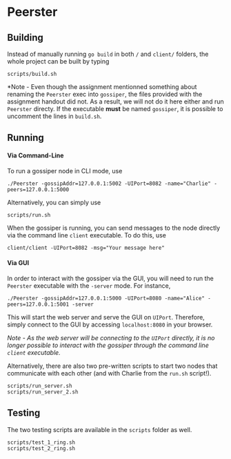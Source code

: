 # Peerster


## Building

Instead of manually running `go build` in both `/` and `client/` folders, the whole project can be built by typing
```
scripts/build.sh
```

*Note - Even though the assignment mentionned something about renaming the `Peerster` exec into `gossiper`, the files provided with the assignment handout did not. As a result, we will not do it here either and run `Peerster` directy. If the executable **must** be named `gossiper`, it is possible to uncomment the lines in `build.sh`.

## Running

#### Via Command-Line

To run a gossiper node in CLI mode, use
```
./Peerster -gossipAddr=127.0.0.1:5002 -UIPort=8082 -name="Charlie" -peers=127.0.0.1:5000
```

Alternatively, you can simply use
```
scripts/run.sh
```

When the gossiper is running, you can send messages to the node directly via the command line `client` executable. To do this, use

```
client/client -UIPort=8082 -msg="Your message here"
```

#### Via GUI

In order to interact with the gossiper via the GUI, you will need to run the `Peerster` executable with the `-server` mode. For instance,

```
./Peerster -gossipAddr=127.0.0.1:5000 -UIPort=8080 -name="Alice" -peers=127.0.0.1:5001 -server
```

This will start the web server and serve the GUI on `UIPort`. Therefore, simply connect to the GUI by accessing `localhost:8080` in your browser.

*Note - As the web server will be connecting to the `UIPort` directly, it is no longer possible to interact with the gossiper through the command line `client` executable.*

Alternatively, there are also two pre-written scripts to start two nodes that communicate with each other (and with Charlie from the `run.sh` script!). 

```
scripts/run_server.sh
scripts/run_server_2.sh
```

## Testing

The two testing scripts are available in the `scripts` folder as well.

```
scripts/test_1_ring.sh
scripts/test_2_ring.sh
```
